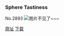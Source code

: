 ### Sphere Tastiness
No.2893
![图片不见了~~~](https://imgs.xkcd.com/comics/sphere_tastiness.png)

[原址](https://xkcd.com//2893) [下载](https://imgs.xkcd.com/comics/sphere_tastiness.png)

